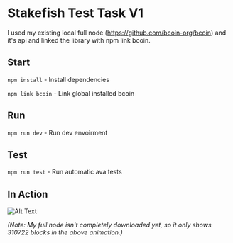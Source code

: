# Stakefish Test Task V1

I used my existing local full node (https://github.com/bcoin-org/bcoin) and it's api and linked the library with npm link bcoin. 

## Start
`npm install` - Install dependencies

`npm link bcoin` - Link global installed bcoin

## Run
`npm run dev` - Run dev envoirment

## Test
`npm run test` - Run automatic ava tests

## In Action
![Alt Text](http://i.epvpimg.com/hNbicab.gif)

*(Note: My full node isn't completely downloaded yet, so it only shows 310722 blocks in the above animation.)*